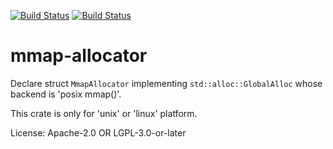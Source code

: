 [![Build Status](https://circleci.com/gh/wbcchsyn/rust-mmap-allocator/tree/master.svg?style=shield)](https://circleci.com/gh/wbcchsyn/rust-mmap-allocator/cargo-readme/tree/master)
[![Build Status](https://travis-ci.org/wbcchsyn/rust-mmap-allocator.svg?branch=master)](https://travis-ci.org/wbcchsyn/rust-mmap-allocator)

# mmap-allocator

Declare struct `MmapAllocator` implementing `std::alloc::GlobalAlloc` whose backend is
'posix mmap()'.

This crate is only for 'unix' or 'linux' platform.

License: Apache-2.0 OR LGPL-3.0-or-later
